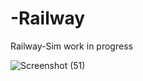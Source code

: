 # -Railway
 Railway-Sim work in progress

![Screenshot (51)](https://user-images.githubusercontent.com/75068049/137623087-0797d5c7-38c5-43a6-ae29-0f139ceea167.png)
